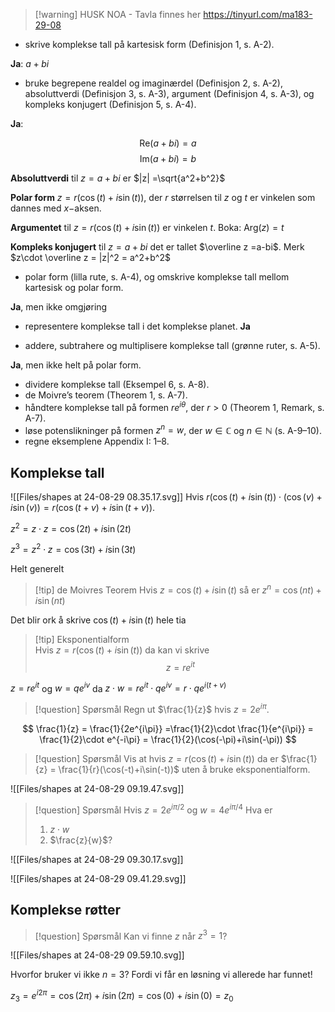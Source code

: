 > [!warning] HUSK NOA - Tavla finnes her https://tinyurl.com/ma183-29-08

- skrive komplekse tall på kartesisk form (Definisjon 1, s. A-2).

**Ja**: $a+bi$

- bruke begrepene realdel og imaginærdel (Definisjon 2, s. A-2), absoluttverdi (Definisjon 3, s. A-3), argument (Definisjon 4, s. A-3), og kompleks konjugert (Definisjon 5, s. A-4).

**Ja**: 

$$
\text{Re}(a+bi) =a
$$
$$
\text{Im}(a+bi) = b
$$

**Absoluttverdi** til $z =a+bi$ er $|z| =\sqrt{a^2+b^2}$

**Polar form** $z = r(\cos(t)+i\sin(t))$, der $r$ størrelsen til $z$ og $t$ er vinkelen som dannes med $x-$aksen. 

**Argumentet** til $z = r(\cos(t)+i\sin(t))$ er vinkelen $t$. Boka: $\text{Arg}(z) = t$

**Kompleks konjugert** til $z=a+bi$ det er tallet $\overline z =a-bi$. Merk $z\cdot \overline z = |z|^2 = a^2+b^2$ 

- polar form (lilla rute, s. A-4), og omskrive komplekse tall mellom kartesisk og polar form.

**Ja**, men ikke omgjøring

- representere komplekse tall i det komplekse planet.
**Ja**


- addere, subtrahere og multiplisere komplekse tall (grønne ruter, s. A-5).

**Ja**, men ikke helt på polar form.


- dividere komplekse tall (Eksempel 6, s. A-8).
- de Moivre’s teorem (Theorem 1, s. A-7).
- håndtere komplekse tall på formen $re^{i\theta}$, der $r > 0$ (Theorem 1, Remark, s. A-7).
- løse potenslikninger på formen $z^n = w$, der $w \in \mathbb{C}$ og $n \in \mathbb{N}$ (s. A-9–10).
- regne eksemplene Appendix I: 1–8.

## Komplekse tall


![[Files/shapes at 24-08-29 08.35.17.svg]]
Hvis $r(\cos(t)+i\sin(t))\cdot(\cos(v)+i\sin(v)) = r(\cos(t+v)+i\sin(t+v))$.

$z^2 = z\cdot z=\cos(2t)+i\sin(2t)$

$z^3 = z^2\cdot z =\cos(3t)+i\sin(3t)$

Helt generelt

> [!tip] de Moivres Teorem 
>Hvis $z = \cos(t) + i\sin(t)$ så er 
$z^n =\cos(nt)+i\sin(nt)$


Det blir ork å skrive $\cos(t)+i\sin(t)$ hele tia

> [!tip] Eksponentialform  
> Hvis $z = r(\cos(t)+i\sin(t))$ da kan vi skrive
>  $$z =re^{it}$$

$z =re^{it}$ og $w = qe^{iv}$ da $z\cdot w=r e^{it}\cdot qe^{iv} =r\cdot q e^{i(t+v)}$

> [!question] Spørsmål 
> Regn ut $\frac{1}{z}$ hvis $z = 2e^{i\pi}$.

$$
\frac{1}{z} = \frac{1}{2e^{i\pi}} =\frac{1}{2}\cdot \frac{1}{e^{i\pi}} = \frac{1}{2}\cdot e^{-i\pi} = \frac{1}{2}(\cos(-\pi)+i\sin(-\pi))
$$


> [!question] Spørsmål 
> Vis at hvis $z=r(\cos(t)+i\sin(t))$  da er 
> $\frac{1}{z} = \frac{1}{r}(\cos(-t)+i\sin(-t))$ uten å bruke eksponentialform. 


![[Files/shapes at 24-08-29 09.19.47.svg]]

> [!question] Spørsmål 
> Hvis $z= 2e^{i\pi/2}$ og $w= 4e^{i\pi/4}$
> Hva er
> 1. $z \cdot w$
> 2. $\frac{z}{w}$?


![[Files/shapes at 24-08-29 09.30.17.svg]]


![[Files/shapes at 24-08-29 09.41.29.svg]]
## Komplekse røtter


> [!question] Spørsmål 
> Kan vi finne $z$ når $z^3=1$?


![[Files/shapes at 24-08-29 09.59.10.svg]]

Hvorfor bruker vi ikke $n=3$? Fordi vi får en løsning vi allerede har funnet!


$z_3 = e^{i2\pi}= \cos(2\pi)+i\sin(2\pi)= \cos(0)+i\sin(0) = z_0$












































